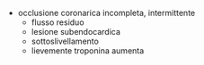 - occlusione coronarica incompleta, intermittente
	- flusso residuo
	- lesione subendocardica
	- sottoslivellamento
	- lievemente troponina aumenta